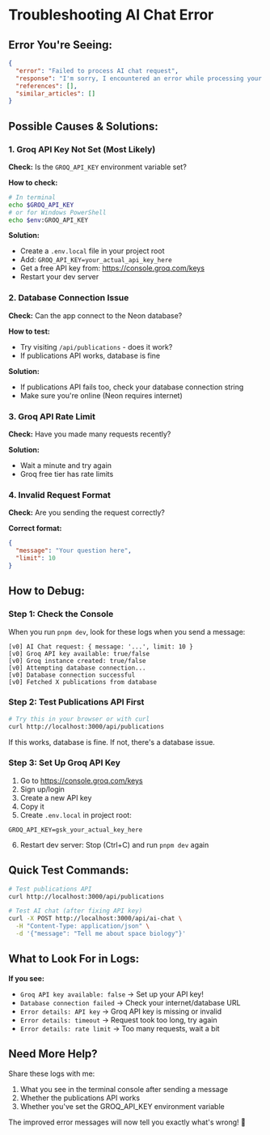 # Troubleshooting AI Chat Error

## Error You're Seeing:

```json
{
  "error": "Failed to process AI chat request",
  "response": "I'm sorry, I encountered an error while processing your request. Please try again later.",
  "references": [],
  "similar_articles": []
}
```

## Possible Causes & Solutions:

### 1. **Groq API Key Not Set** (Most Likely)

**Check:** Is the `GROQ_API_KEY` environment variable set?

**How to check:**

```bash
# In terminal
echo $GROQ_API_KEY
# or for Windows PowerShell
echo $env:GROQ_API_KEY
```

**Solution:**

- Create a `.env.local` file in your project root
- Add: `GROQ_API_KEY=your_actual_api_key_here`
- Get a free API key from: https://console.groq.com/keys
- Restart your dev server

### 2. **Database Connection Issue**

**Check:** Can the app connect to the Neon database?

**How to test:**

- Try visiting `/api/publications` - does it work?
- If publications API works, database is fine

**Solution:**

- If publications API fails too, check your database connection string
- Make sure you're online (Neon requires internet)

### 3. **Groq API Rate Limit**

**Check:** Have you made many requests recently?

**Solution:**

- Wait a minute and try again
- Groq free tier has rate limits

### 4. **Invalid Request Format**

**Check:** Are you sending the request correctly?

**Correct format:**

```json
{
  "message": "Your question here",
  "limit": 10
}
```

## How to Debug:

### Step 1: Check the Console

When you run `pnpm dev`, look for these logs when you send a message:

```
[v0] AI Chat request: { message: '...', limit: 10 }
[v0] Groq API key available: true/false
[v0] Groq instance created: true/false
[v0] Attempting database connection...
[v0] Database connection successful
[v0] Fetched X publications from database
```

### Step 2: Test Publications API First

```bash
# Try this in your browser or with curl
curl http://localhost:3000/api/publications
```

If this works, database is fine. If not, there's a database issue.

### Step 3: Set Up Groq API Key

1. Go to https://console.groq.com/keys
2. Sign up/login
3. Create a new API key
4. Copy it
5. Create `.env.local` in project root:

```env
GROQ_API_KEY=gsk_your_actual_key_here
```

6. Restart dev server: Stop (Ctrl+C) and run `pnpm dev` again

## Quick Test Commands:

```bash
# Test publications API
curl http://localhost:3000/api/publications

# Test AI chat (after fixing API key)
curl -X POST http://localhost:3000/api/ai-chat \
  -H "Content-Type: application/json" \
  -d '{"message": "Tell me about space biology"}'
```

## What to Look For in Logs:

**If you see:**

- `Groq API key available: false` → Set up your API key!
- `Database connection failed` → Check your internet/database URL
- `Error details: API key` → Groq API key is missing or invalid
- `Error details: timeout` → Request took too long, try again
- `Error details: rate limit` → Too many requests, wait a bit

## Need More Help?

Share these logs with me:

1. What you see in the terminal console after sending a message
2. Whether the publications API works
3. Whether you've set the GROQ_API_KEY environment variable

The improved error messages will now tell you exactly what's wrong! 🚀
